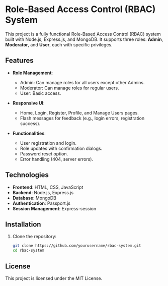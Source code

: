 # Role-Based Access Control (RBAC) System

This project is a fully functional Role-Based Access Control (RBAC) system built with Node.js, Express.js, and MongoDB. It supports three roles: **Admin**, **Moderator**, and **User**, each with specific privileges.

## Features

- **Role Management**:
  - Admin: Can manage roles for all users except other Admins.
  - Moderator: Can manage roles for regular users.
  - User: Basic access.

- **Responsive UI**:
  - Home, Login, Register, Profile, and Manage Users pages.
  - Flash messages for feedback (e.g., login errors, registration success).

- **Functionalities**:
  - User registration and login.
  - Role updates with confirmation dialogs.
  - Password reset option.
  - Error handling (404, server errors).

## Technologies

- **Frontend**: HTML, CSS, JavaScript
- **Backend**: Node.js, Express.js
- **Database**: MongoDB
- **Authentication**: Passport.js
- **Session Management**: Express-session

## Installation

1. Clone the repository:
   ```bash
   git clone https://github.com/yourusername/rbac-system.git
   cd rbac-system

## License
This project is licensed under the MIT License.
